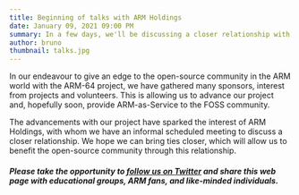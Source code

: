 ```yaml
---
title: Beginning of talks with ARM Holdings
date: January 09, 2021 09:00 PM
summary: In a few days, we'll be discussing a closer relationship with ARM Holdings
author: bruno
thumbnail: talks.jpg
---
```


In our endeavour to give an edge to the open-source community in the ARM world with the ARM-64 project, we have gathered many sponsors, interest from projects and volunteers. This is allowing us to advance our project and, hopefully soon, provide ARM-as-Service to the FOSS community.

The advancements with our project have sparked the interest of ARM Holdings, with whom we have an informal scheduled meeting to discuss a closer relationship. We hope we can bring ties closer, which will allow us to benefit the open-source community through this relationship.

##### Please take the opportunity to [follow us on Twitter](https://twitter.com/fosshostorg) and share this web page with educational groups, ARM fans, and like-minded individuals.
